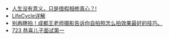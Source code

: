 + [人生没有意义，只是借假相修真心？!](https://www.jianshu.com/p/a42ea1ef5d09)
+ [LifeCycle详解](https://www.jianshu.com/p/1ae41dc6c828)
+ [别再瞎拍！成都王老师摄影告诉你自拍照怎么拍效果最好的技巧。](https://www.jianshu.com/p/bd599fa8bad3)
+ [723 恭喜儿子面试第一](https://www.jianshu.com/p/2736636597cb)
